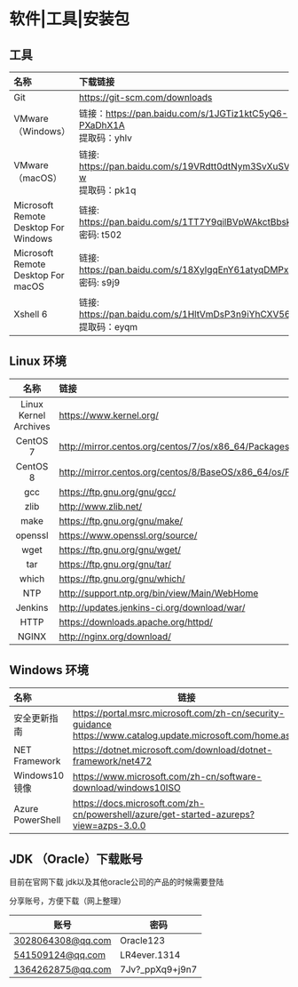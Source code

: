 # 软件|工具|安装包

## 工具

| 名称                                 | 下载链接                                                     |
| :----------------------------------- | :----------------------------------------------------------- |
| Git                                  | https://git-scm.com/downloads                                |
| VMware （Windows）                   | 链接：https://pan.baidu.com/s/1JGTiz1ktC5yQ6-PXaDhX1A  <br/>提取码：yhlv |
| VMware （macOS）                     | 链接: https://pan.baidu.com/s/19VRdtt0dtNym3SvXuSVQ-w  <br/>提取码：pk1q |
| Microsoft Remote Desktop For Windows | 链接: https://pan.baidu.com/s/1TT7Y9qilBVpWAkctBbsknw  <br/>密码: t502 |
| Microsoft Remote Desktop For macOS   | 链接: https://pan.baidu.com/s/18XyIgqEnY61atyqDMPxVDw  <br/>密码: s9j9 |
| Xshell 6                             | 链接: https://pan.baidu.com/s/1HltVmDsP3n9iYhCXV56P-A  <br/>提取码：eyqm |



## Linux 环境

|         名称          | 链接                                                         |
| :-------------------: | :----------------------------------------------------------- |
| Linux Kernel Archives | https://www.kernel.org/                                      |
|       CentOS 7        | http://mirror.centos.org/centos/7/os/x86_64/Packages/        |
|       CentOS 8        | http://mirror.centos.org/centos/8/BaseOS/x86_64/os/Packages/ |
|          gcc          | https://ftp.gnu.org/gnu/gcc/                                 |
|         zlib          | http://www.zlib.net/                                         |
|         make          | https://ftp.gnu.org/gnu/make/                                |
|        openssl        | https://www.openssl.org/source/                              |
|         wget          | https://ftp.gnu.org/gnu/wget/                                |
|          tar          | https://ftp.gnu.org/gnu/tar/                                 |
|         which         | https://ftp.gnu.org/gnu/which/                               |
|          NTP          | http://support.ntp.org/bin/view/Main/WebHome                 |
|        Jenkins        | http://updates.jenkins-ci.org/download/war/                  |
|         HTTP          | https://downloads.apache.org/httpd/                          |
|         NGINX         | http://nginx.org/download/                                   |



## Windows 环境

| 名称             | 链接                                                         |
| :--------------- | ------------------------------------------------------------ |
| 安全更新指南     | https://portal.msrc.microsoft.com/zh-cn/security-guidance  <br/>https://www.catalog.update.microsoft.com/home.aspx |
| NET Framework    | https://dotnet.microsoft.com/download/dotnet-framework/net472 |
| Windows10镜像    | https://www.microsoft.com/zh-cn/software-download/windows10ISO |
| Azure PowerShell | https://docs.microsoft.com/zh-cn/powershell/azure/get-started-azureps?view=azps-3.0.0 |

## JDK （Oracle）下载账号

目前在官网下载 jdk以及其他oracle公司的产品的时候需要登陆

分享账号，方便下载（网上整理）

| 账号              | 密码            |
| ----------------- | --------------- |
| 3028064308@qq.com | Oracle123       |
| 541509124@qq.com  | LR4ever.1314    |
| 1364262875@qq.com | 7Jv?_ppXq9+j9n7 |

